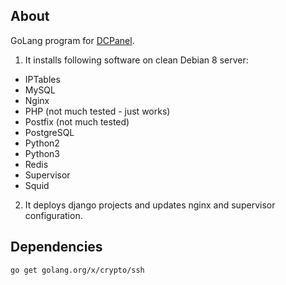 ## About

GoLang program for [DCPanel](https://github.com/vladgr/DCPanel).

1. It installs following software on clean Debian 8 server:

* IPTables
* MySQL
* Nginx
* PHP (not much tested - just works)
* Postfix (not much tested)
* PostgreSQL
* Python2
* Python3
* Redis
* Supervisor
* Squid

2. It deploys django projects and updates nginx and supervisor configuration.

## Dependencies

```
go get golang.org/x/crypto/ssh
```
